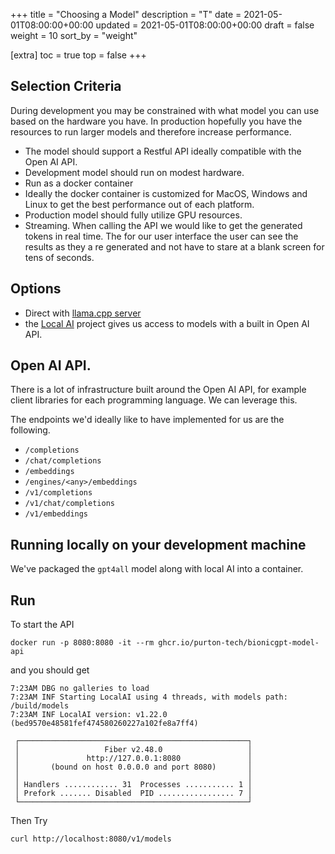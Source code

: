 +++
title = "Choosing a Model"
description = "T"
date = 2021-05-01T08:00:00+00:00
updated = 2021-05-01T08:00:00+00:00
draft = false
weight = 10
sort_by = "weight"


[extra]
toc = true
top = false
+++

## Selection Criteria

During development you may be constrained with what model you can use based on the hardware you have. In production hopefully you have the resources to run larger models and therefore increase performance.

- The model should support a Restful API ideally compatible with the Open AI API.
- Development model should run on modest hardware.
- Run as a docker container
- Ideally the docker container is customized for MacOS, Windows and Linux to get the best performance out of each platform.
- Production model should fully utilize GPU resources.
- Streaming. When calling the API we would like to get the generated tokens in real time. The for our user interface the user can see the results as they a re generated and not have to stare at a blank screen for tens of seconds.

## Options

- Direct with [llama.cpp server](https://github.com/ggerganov/llama.cpp/tree/master/examples/server)
- the [Local AI](https://github.com/go-skynet/LocalAI) project gives us access to models with a built in Open AI API.

## Open AI API.

There is a lot of infrastructure built around the Open AI API, for example client libraries for each programming language. We can leverage this.

The endpoints we'd ideally like to have implemented for us are the following.

- `/completions`
- `/chat/completions`
- `/embeddings`
- `/engines/<any>/embeddings`
- `/v1/completions`
- `/v1/chat/completions`
- `/v1/embeddings`

## Running locally on your development machine

We've packaged the `gpt4all` model along with local AI into a container.


## Run

To start the API

`docker run -p 8080:8080 -it --rm ghcr.io/purton-tech/bionicgpt-model-api`

and you should get

```
7:23AM DBG no galleries to load
7:23AM INF Starting LocalAI using 4 threads, with models path: /build/models
7:23AM INF LocalAI version: v1.22.0 (bed9570e48581fef474580260227a102fe8a7ff4)

 ┌───────────────────────────────────────────────────┐ 
 │                   Fiber v2.48.0                   │ 
 │               http://127.0.0.1:8080               │ 
 │       (bound on host 0.0.0.0 and port 8080)       │ 
 │                                                   │ 
 │ Handlers ............ 31  Processes ........... 1 │ 
 │ Prefork ....... Disabled  PID ................. 7 │ 
 └───────────────────────────────────────────────────┘ 
```

Then Try

`curl http://localhost:8080/v1/models`